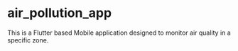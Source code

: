 # air_pollution_app

This is a Flutter based Mobile application designed to monitor air quality in a specific zone.